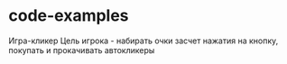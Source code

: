 # code-examples
Игра-кликер
Цель игрока - набирать очки засчет нажатия на кнопку, покупать и прокачивать автокликеры
